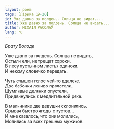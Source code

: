 ```yaml
---
layout: poem
tags: [Лірыка 19-20]
id: Уже давно за полдень. Солнца не видать...
title: Уже давно за полдень. Солнца не видать...
author: МІХАІЛ РАСОЛАЎ
lang: ru
---
```



*Брату Володе*

Уже давно за полдень. Солнца не видать,  
Остыли ели, не трещат сороки.  
В лесу пустынном листья одиноки.  
И некому словечко передать.  

Чуть слышен голос чей-то вдалеке.  
Две бабочки лениво пролетели,  
Шумливые делянки опустели,  
Придвинулись к медлительной реке.  

В малиннике две девушки склонились,  
Срывая быстро ягоды с кустов...  
И мне казалось, что они молились,  
Молились за всех грешных мужиков.  
